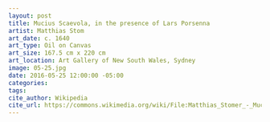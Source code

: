 ```yaml
---
layout: post
title: Mucius Scaevola, in the presence of Lars Porsenna
artist: Matthias Stom
art_date: c. 1640
art_type: Oil on Canvas
art_size: 167.5 cm x 220 cm
art_location: Art Gallery of New South Wales, Sydney
image: 05-25.jpg
date: 2016-05-25 12:00:00 -05:00
categories:
tags:
cite_author: Wikipedia
cite_url: https://commons.wikimedia.org/wiki/File:Matthias_Stomer_-_Mucius_Scaevola_in_the_presence_of_Lars_Porsenna_-_Google_Art_Project.jpg
---
```

